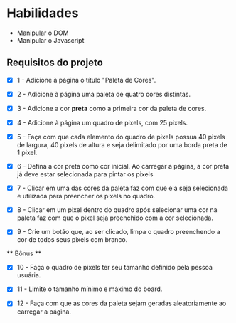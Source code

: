 # Habilidades

- Manipular o DOM
- Manipular o Javascript

## Requisitos do projeto

- [x] 1 - Adicione à página o título "Paleta de Cores".

- [x] 2 - Adicione à página uma paleta de quatro cores distintas.

- [x]  3 - Adicione a cor **preta** como a primeira cor da paleta de cores.

- [x]  4 - Adicione à página um quadro de pixels, com 25 pixels.

- [x]  5 - Faça com que cada elemento do quadro de pixels possua 40 pixels de largura, 40 pixels de altura e seja delimitado por uma borda preta de 1 pixel.

- [x]  6 - Defina a cor preta como cor inicial. Ao carregar a página, a cor preta já deve estar selecionada para pintar os pixels

- [x]  7 - Clicar em uma das cores da paleta faz com que ela seja selecionada e utilizada para preencher os pixels no quadro.

- [x]  8 - Clicar em um pixel dentro do quadro após selecionar uma cor na paleta faz com que o pixel seja preenchido com a cor selecionada.

- [x]  9 - Crie um botão que, ao ser clicado, limpa o quadro preenchendo a cor de todos seus pixels com branco.

** Bônus **

- [x]  10 - Faça o quadro de pixels ter seu tamanho definido pela pessoa usuária.

- [x]  11 - Limite o tamanho mínimo e máximo do board.

- [x]  12 - Faça com que as cores da paleta sejam geradas aleatoriamente ao carregar a página.
